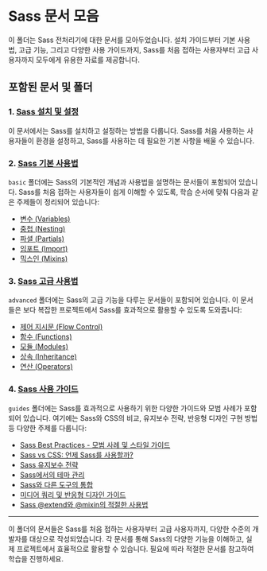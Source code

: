 # Sass 문서 모음

이 폴더는 Sass 전처리기에 대한 문서를 모아두었습니다. 설치 가이드부터 기본 사용법, 고급 기능, 그리고 다양한 사용 가이드까지, Sass를 처음 접하는 사용자부터 고급 사용자까지 모두에게 유용한 자료를 제공합니다.

## 포함된 문서 및 폴더

### 1. [Sass 설치 및 설정](installation.md)
이 문서에서는 Sass를 설치하고 설정하는 방법을 다룹니다. Sass를 처음 사용하는 사용자들이 환경을 설정하고, Sass를 사용하는 데 필요한 기본 사항을 배울 수 있습니다.

### 2. [Sass 기본 사용법](basic/README.md)
`basic` 폴더에는 Sass의 기본적인 개념과 사용법을 설명하는 문서들이 포함되어 있습니다. Sass를 처음 접하는 사용자들이 쉽게 이해할 수 있도록, 학습 순서에 맞춰 다음과 같은 주제들이 정리되어 있습니다:
- [변수 (Variables)](basic/01-variables.md)
- [중첩 (Nesting)](basic/02-nesting.md)
- [파셜 (Partials)](basic/03-partials.md)
- [임포트 (Import)](basic/04-import.md)
- [믹스인 (Mixins)](basic/05-mixins.md)

### 3. [Sass 고급 사용법](advanced/README.md)
`advanced` 폴더에는 Sass의 고급 기능을 다루는 문서들이 포함되어 있습니다. 이 문서들은 보다 복잡한 프로젝트에서 Sass를 효과적으로 활용할 수 있도록 도와줍니다:
- [제어 지시문 (Flow Control)](advanced/01-flow-control/README.md)
- [함수 (Functions)](advanced/02-functions/README.md)
- [모듈 (Modules)](advanced/03-modules.md)
- [상속 (Inheritance)](advanced/04-inheritance.md)
- [연산 (Operators)](advanced/05-operators.md)

### 4. [Sass 사용 가이드](guides/README.md)
`guides` 폴더에는 Sass를 효과적으로 사용하기 위한 다양한 가이드와 모범 사례가 포함되어 있습니다. 여기에는 Sass와 CSS의 비교, 유지보수 전략, 반응형 디자인 구현 방법 등 다양한 주제를 다룹니다:
- [Sass Best Practices - 모범 사례 및 스타일 가이드](guides/best-practices.md)
- [Sass vs CSS: 언제 Sass를 사용할까?](guides/sass-vs-css.md)
- [Sass 유지보수 전략](guides/maintenance-strategies.md)
- [Sass에서의 테마 관리](guides/theme-management.md)
- [Sass와 다른 도구의 통합](guides/integration-with-tools.md)
- [미디어 쿼리 및 반응형 디자인 가이드](guides/responsive-design.md)
- [Sass @extend와 @mixin의 적절한 사용법](guides/extend-vs-mixin.md)

---

이 폴더의 문서들은 Sass를 처음 접하는 사용자부터 고급 사용자까지, 다양한 수준의 개발자를 대상으로 작성되었습니다. 각 문서를 통해 Sass의 다양한 기능을 이해하고, 실제 프로젝트에서 효율적으로 활용할 수 있습니다. 필요에 따라 적절한 문서를 참고하여 학습을 진행하세요.
